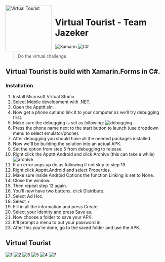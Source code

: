 <img width="150" height="150" align="left" style="float: left; margin: 0 10px 0 0;" alt="Virtual Tourist" src="https://github.com/davewindesheim/PSDL-Team-Jazeker/blob/main/Appttt/Appttt/images/virtualtouristflevoland.png?size=1024"> 

# Virtual Tourist - Team Jazeker

![Xamarin](https://img.shields.io/badge/Xamarin-3199DC?style=for-the-badge&logo=xamarin&logoColor=white)
![C#](https://img.shields.io/badge/c%23-%23239120.svg?style=for-the-badge&logo=c-sharp&logoColor=white)

> Do the virtual challenge

Virtual Tourist is build with Xamarin.Forms in C#. 
------

### Installation
1. Install Microsoft Virtual Studio.
2. Select Mobile development with .NET.
3. Open the Appttt.sln.
7. Now get a phone out and link it to your computer as we'll try debugging first.
8. Make sure the debugging is set as following:
![debugging](https://github.com/davewindesheim/PSDL-Team-Jazeker/blob/main/git-img/debugging-img.png)
9. Press the phone name next to the start button to launch (use dropdown menu to select emulator/phone).
10. After debugging you should have all the needed packages installed.
11. Now we'll be building the solution into an actual APK.
12. Set the option from step 5 from debugging to release.
13. Right click the Appttt.Android and click Archive (this can take a while)
![archive](https://github.com/davewindesheim/PSDL-Team-Jazeker/blob/main/git-img/archive-img.png)
14. If an error pops up do as following if not skip to step 19.
15. Right click Appttt.Android and select Properties.
16. Make sure inside Android Options the function Linking is set to None.
17. Close the window.
18. Then repeat step 12 again.
19. You'll now have two buttons, click Distribute.
20. Select Ad Hoc.
21. Select +
22. Fill in all the information and press Create.
23. Select your Identity and press Save as.
24. Now choose a folder to save your APK.
25. It'll prompt a menu to put your password in.
26. After this you're done, go to the saved folder and use the APK.


Virtual Tourist
------
![1](https://github.com/davewindesheim/PSDL-Team-Jazeker/blob/main/git-img/previewapk-img1.png)
![2](https://github.com/davewindesheim/PSDL-Team-Jazeker/blob/main/git-img/previewapk-img2.png)
![6](https://github.com/davewindesheim/PSDL-Team-Jazeker/blob/main/git-img/previewapk-img6.png)
![5](https://github.com/davewindesheim/PSDL-Team-Jazeker/blob/main/git-img/previewapk-img5.png)
![4](https://github.com/davewindesheim/PSDL-Team-Jazeker/blob/main/git-img/previewapk-img4.png)
![7](https://github.com/davewindesheim/PSDL-Team-Jazeker/blob/main/git-img/previewapk-img7.png)
